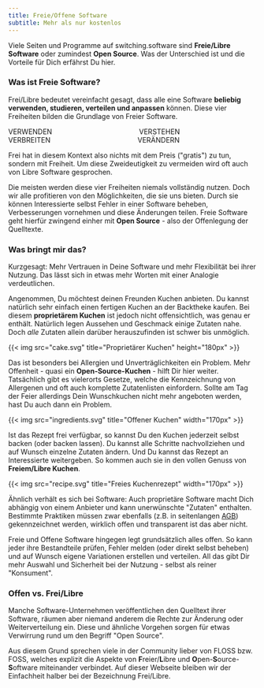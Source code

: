 ```yaml
---
title: Freie/Offene Software
subtitle: Mehr als nur kostenlos
---
```


Viele Seiten und Programme auf switching.software sind **Freie/Libre Software** oder zumindest **Open Source**. Was der Unterschied ist und die Vorteile für Dich erfährst Du hier.

### Was ist Freie Software?

Frei/Libre bedeutet vereinfacht gesagt, dass alle eine Software **beliebig verwenden, studieren, verteilen und anpassen** können. Diese vier Freiheiten bilden die Grundlage von Freier Software.

<p><div class="columns text-center">
    <div class="column col-4 col-ml-auto"><div class="toast toast-success">VERWENDEN</div></div>
    <div class="column col-4 col-mr-auto"><div class="toast toast-success">VERSTEHEN</div></div>
</div>
<div class="columns text-center pt-2">
    <div class="column col-4 col-ml-auto"><div class="toast toast-success">VERBREITEN</div></div>
    <div class="column col-4 col-mr-auto"><div class="toast toast-success">VERÄNDERN</div></div>
</div></p>

Frei hat in diesem Kontext also nichts mit dem Preis ("gratis") zu tun, sondern mit Freiheit. Um diese Zweideutigkeit zu vermeiden wird oft auch von Libre Software gesprochen.

Die meisten werden diese vier Freiheiten niemals vollständig nutzen. Doch wir alle profitieren von den Möglichkeiten, die sie uns bieten. Durch sie können Interessierte selbst Fehler in einer Software beheben, Verbesserungen vornehmen und diese Änderungen teilen. Freie Software geht hierfür zwingend einher mit **Open Source** - also der Offenlegung der Quelltexte.

### Was bringt mir das?

Kurzgesagt: Mehr Vertrauen in Deine Software und mehr Flexibilität bei ihrer Nutzung. Das lässt sich in etwas mehr Worten mit einer Analogie verdeutlichen. 

Angenommen, Du möchtest deinen Freunden Kuchen anbieten. Du kannst natürlich sehr einfach einen fertigen Kuchen an der Backtheke kaufen. Bei diesem **proprietärem Kuchen** ist jedoch nicht offensichtlich, was genau er enthält. Natürlich legen Aussehen und Geschmack einige Zutaten nahe. Doch *alle* Zutaten allein darüber herauszufinden ist schwer bis unmöglich.

{{< img src="cake.svg" title="Proprietärer Kuchen" height="180px" >}}

Das ist besonders bei Allergien und Unverträglichkeiten ein Problem. Mehr Offenheit - quasi ein **Open-Source-Kuchen** - hilft Dir hier weiter. Tatsächlich gibt es vielerorts Gesetze, welche die Kennzeichnung von Allergenen und oft auch komplette Zutatenlisten einfordern. Sollte am Tag der Feier allerdings Dein Wunschkuchen nicht mehr angeboten werden, hast Du auch dann ein Problem. 

{{< img src="ingredients.svg" title="Offener Kuchen" width="170px"  >}}

Ist das Rezept frei verfügbar, so kannst Du den Kuchen jederzeit selbst backen (oder backen lassen). Du kannst alle Schritte nachvollziehen und auf Wunsch einzelne Zutaten ändern. Und Du kannst das Rezept an Interessierte weitergeben. So kommen auch sie in den vollen Genuss von **Freiem/Libre Kuchen**.

{{< img src="recipe.svg" title="Freies Kuchenrezept" width="170px"  >}}

Ähnlich verhält es sich bei Software: Auch proprietäre Software macht Dich abhängig von einem Anbieter und kann unerwünschte "Zutaten" enthalten. Bestimmte Praktiken müssen zwar ebenfalls (z.B. in seitenlangen [AGB][AGB]) gekennzeichnet werden, wirklich offen und transparent ist das aber nicht.

Freie und Offene Software hingegen legt grundsätzlich alles offen. So kann jeder ihre Bestandteile prüfen, Fehler melden (oder direkt selbst beheben) und auf Wunsch eigene Variationen erstellen und verteilen. All das gibt Dir mehr Auswahl und Sicherheit bei der Nutzung - selbst als reiner "Konsument".

### Offen vs. Frei/Libre

Manche Software-Unternehmen veröffentlichen den Quelltext ihrer Software, räumen aber niemand anderem die Rechte zur Änderung oder Weiterverteilung ein. Diese und ähnliche Vorgehen sorgen für etwas Verwirrung rund um den Begriff "Open Source".

Aus diesem Grund sprechen viele in der Community lieber von FLOSS bzw. FOSS, welches explizit die Aspekte von **F**reier/**L**ibre und **O**pen-**S**ource-**S**oftware miteinander verbindet. Auf dieser Webseite bleiben wir der Einfachheit halber bei der Bezeichnung Frei/Libre.

[AGB]: https://de.wikipedia.org/wiki/Allgemeine_Gesch%C3%A4ftsbedingungen
